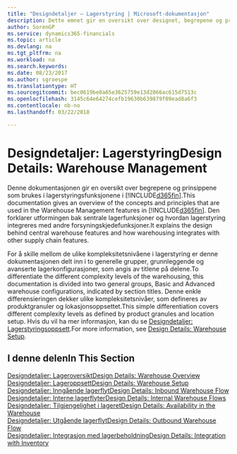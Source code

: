 ```yaml
---
title: "Designdetaljer – Lagerstyring | Microsoft-dokumentasjon"
description: Dette emnet gir en oversikt over designet, begrepene og prinsippene bak funksjonene for lagerstyring i Finance and Operations, Business edition.
author: SorenGP
ms.service: dynamics365-financials
ms.topic: article
ms.devlang: na
ms.tgt_pltfrm: na
ms.workload: na
ms.search.keywords: 
ms.date: 08/23/2017
ms.author: sgroespe
ms.translationtype: HT
ms.sourcegitcommit: bec0619be0a65e3625759e13d2866ac615d7513c
ms.openlocfilehash: 3145c64e64274cefb19630b639879f09ead8a6f3
ms.contentlocale: nb-no
ms.lasthandoff: 03/22/2018

---
```

# <a name="design-details-warehouse-management"></a><span data-ttu-id="eea49-103">Designdetaljer: Lagerstyring</span><span class="sxs-lookup"><span data-stu-id="eea49-103">Design Details: Warehouse Management</span></span>
<span data-ttu-id="eea49-104">Denne dokumentasjonen gir en oversikt over begrepene og prinsippene som brukes i lagerstyringsfunksjonene i [!INCLUDE[d365fin](includes/d365fin_md.md)].</span><span class="sxs-lookup"><span data-stu-id="eea49-104">This documentation gives an overview of the concepts and principles that are used in the Warehouse Management features in [!INCLUDE[d365fin](includes/d365fin_md.md)].</span></span> <span data-ttu-id="eea49-105">Den forklarer utformingen bak sentrale lagerfunksjoner og hvordan lagerstyring integreres med andre forsyningskjedefunksjoner.</span><span class="sxs-lookup"><span data-stu-id="eea49-105">It explains the design behind central warehouse features and how warehousing integrates with other supply chain features.</span></span>  

<span data-ttu-id="eea49-106">For å skille mellom de ulike kompleksitetsnivåene i lagerstyring er denne dokumentasjonen delt inn i to generelle grupper, grunnleggende og avanserte lagerkonfigurasjoner, som angis av titlene på delene.</span><span class="sxs-lookup"><span data-stu-id="eea49-106">To differentiate the different complexity levels of the warehousing, this documentation is divided into two general groups, Basic and Advanced warehouse configurations, indicated by section titles.</span></span> <span data-ttu-id="eea49-107">Denne enkle differensieringen dekker ulike kompleksitetsnivåer, som defineres av produktgranuler og lokasjonsoppsettet.</span><span class="sxs-lookup"><span data-stu-id="eea49-107">This simple differentiation covers different complexity levels as defined by product granules and location setup.</span></span> <span data-ttu-id="eea49-108">Hvis du vil ha mer informasjon, kan du se [Designdetaljer: Lagerstyringsoppsett](design-details-warehouse-setup.md).</span><span class="sxs-lookup"><span data-stu-id="eea49-108">For more information, see [Design Details: Warehouse Setup](design-details-warehouse-setup.md).</span></span>  

## <a name="in-this-section"></a><span data-ttu-id="eea49-109">I denne delen</span><span class="sxs-lookup"><span data-stu-id="eea49-109">In This Section</span></span>  
[<span data-ttu-id="eea49-110">Designdetaljer: Lageroversikt</span><span class="sxs-lookup"><span data-stu-id="eea49-110">Design Details: Warehouse Overview</span></span>](design-details-warehouse-overview.md)  
[<span data-ttu-id="eea49-111">Designdetaljer: Lageroppsett</span><span class="sxs-lookup"><span data-stu-id="eea49-111">Design Details: Warehouse Setup</span></span>](design-details-warehouse-setup.md)  
[<span data-ttu-id="eea49-112">Designdetaljer: Inngående lagerflyt</span><span class="sxs-lookup"><span data-stu-id="eea49-112">Design Details: Inbound Warehouse Flow</span></span>](design-details-inbound-warehouse-flow.md)  
[<span data-ttu-id="eea49-113">Designdetaljer: Interne lagerflyter</span><span class="sxs-lookup"><span data-stu-id="eea49-113">Design Details: Internal Warehouse Flows</span></span>](design-details-internal-warehouse-flows.md)  
[<span data-ttu-id="eea49-114">Designdetaljer: Tilgjengelighet i lageret</span><span class="sxs-lookup"><span data-stu-id="eea49-114">Design Details: Availability in the Warehouse</span></span>](design-details-availability-in-the-warehouse.md)  
[<span data-ttu-id="eea49-115">Designdetaljer: Utgående lagerflyt</span><span class="sxs-lookup"><span data-stu-id="eea49-115">Design Details: Outbound Warehouse Flow</span></span>](design-details-outbound-warehouse-flow.md)  
[<span data-ttu-id="eea49-116">Designdetaljer: Integrasjon med lagerbeholdning</span><span class="sxs-lookup"><span data-stu-id="eea49-116">Design Details: Integration with Inventory</span></span>](design-details-integration-with-inventory.md)

